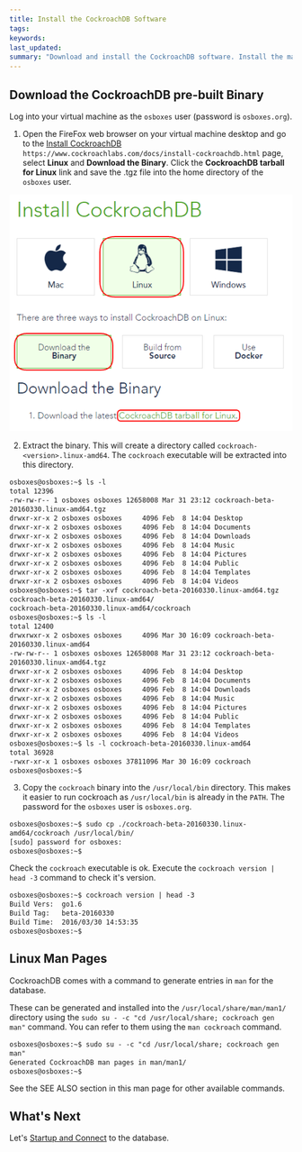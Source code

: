 ```yaml
---
title: Install the CockroachDB Software
tags: 
keywords: 
last_updated: 
summary: "Download and install the CockroachDB software. Install the man pages for easy reference."
---
```


## Download the CockroachDB pre-built Binary

Log into your virtual machine as the `osboxes` user (password is `osboxes.org`).

1. Open the FireFox web browser on your virtual machine desktop and go to the [Install CockroachDB](https://www.cockroachlabs.com/docs/install-cockroachdb.html) `https://www.cockroachlabs.com/docs/install-cockroachdb.html` page, select **Linux** and **Download the Binary**. Click the **CockroachDB tarball for Linux** link and save the .tgz file into the home directory of the `osboxes` user.

![Download CockroachDB](images/Download_CockroachDB.png)


2. Extract the binary. This will create a directory called `cockroach-<version>.linux-amd64`. The `cockroach` executable will be extracted into this directory.


```Shell
osboxes@osboxes:~$ ls -l
total 12396
-rw-rw-r-- 1 osboxes osboxes 12658008 Mar 31 23:12 cockroach-beta-20160330.linux-amd64.tgz
drwxr-xr-x 2 osboxes osboxes     4096 Feb  8 14:04 Desktop
drwxr-xr-x 2 osboxes osboxes     4096 Feb  8 14:04 Documents
drwxr-xr-x 2 osboxes osboxes     4096 Feb  8 14:04 Downloads
drwxr-xr-x 2 osboxes osboxes     4096 Feb  8 14:04 Music
drwxr-xr-x 2 osboxes osboxes     4096 Feb  8 14:04 Pictures
drwxr-xr-x 2 osboxes osboxes     4096 Feb  8 14:04 Public
drwxr-xr-x 2 osboxes osboxes     4096 Feb  8 14:04 Templates
drwxr-xr-x 2 osboxes osboxes     4096 Feb  8 14:04 Videos
osboxes@osboxes:~$ tar -xvf cockroach-beta-20160330.linux-amd64.tgz 
cockroach-beta-20160330.linux-amd64/
cockroach-beta-20160330.linux-amd64/cockroach
osboxes@osboxes:~$ ls -l
total 12400
drwxrwxr-x 2 osboxes osboxes     4096 Mar 30 16:09 cockroach-beta-20160330.linux-amd64
-rw-rw-r-- 1 osboxes osboxes 12658008 Mar 31 23:12 cockroach-beta-20160330.linux-amd64.tgz
drwxr-xr-x 2 osboxes osboxes     4096 Feb  8 14:04 Desktop
drwxr-xr-x 2 osboxes osboxes     4096 Feb  8 14:04 Documents
drwxr-xr-x 2 osboxes osboxes     4096 Feb  8 14:04 Downloads
drwxr-xr-x 2 osboxes osboxes     4096 Feb  8 14:04 Music
drwxr-xr-x 2 osboxes osboxes     4096 Feb  8 14:04 Pictures
drwxr-xr-x 2 osboxes osboxes     4096 Feb  8 14:04 Public
drwxr-xr-x 2 osboxes osboxes     4096 Feb  8 14:04 Templates
drwxr-xr-x 2 osboxes osboxes     4096 Feb  8 14:04 Videos
osboxes@osboxes:~$ ls -l cockroach-beta-20160330.linux-amd64
total 36928
-rwxr-xr-x 1 osboxes osboxes 37811096 Mar 30 16:09 cockroach
osboxes@osboxes:~$ 
```

3. Copy the `cockroach` binary into the `/usr/local/bin` directory. This makes it easier to run cockroach as `/usr/local/bin` is already in the `PATH`. The password for the `osboxes` user is `osboxes.org`.

```Shell
osboxes@osboxes:~$ sudo cp ./cockroach-beta-20160330.linux-amd64/cockroach /usr/local/bin/
[sudo] password for osboxes: 
osboxes@osboxes:~$ 
```

Check the `cockroach` executable is ok. Execute the `cockroach version | head -3` command to check it's version.

```Shell
osboxes@osboxes:~$ cockroach version | head -3
Build Vers:  go1.6
Build Tag:   beta-20160330
Build Time:  2016/03/30 14:53:35
osboxes@osboxes:~$ 
```


## Linux Man Pages

CockroachDB comes with a command to generate entries in `man` for the database.

These can be generated and installed into the `/usr/local/share/man/man1/` directory using the `sudo su - -c "cd /usr/local/share; cockroach gen man"` command. You can refer to them using the `man cockroach` command.

```Shell
osboxes@osboxes:~$ sudo su - -c "cd /usr/local/share; cockroach gen man"
Generated CockroachDB man pages in man/man1/
osboxes@osboxes:~$ 
```

See the SEE ALSO section in this man page for other available commands.


## What's Next

Let's [Startup and Connect](/cockroach-vb-single/cockroach-vb-single_db_startup_and_connect) to the database.

